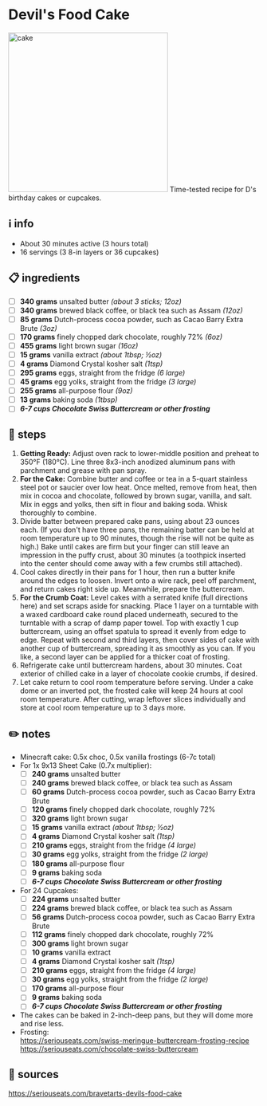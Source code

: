 # Devil's Food Cake  
<img src="https://www.seriouseats.com/thmb/qZuvtPIhoss2AnOzQbmg2NCM-uw=/1500x1125/filters:fill(auto,1)/__opt__aboutcom__coeus__resources__content_migration__serious_eats__seriouseats.com__2018__01__20180131-devils-food-cake-vicky-wasik-22-a4b4dd3ad00747df9a4b2e5b1d5fd112.jpg" alt="cake" width="320"/>  
Time-tested recipe for D's birthday cakes or cupcakes.  

## ℹ️ info  
* About 30 minutes active (3 hours total)
* 16 servings (3 8-in layers or 36 cupcakes)

## 📋 ingredients  
- [ ] **340	grams**	unsalted butter *(about 3 sticks; 12oz)*
- [ ] **340	grams**	brewed black coffee, or black tea such as Assam *(12oz)*
- [ ] **85	grams**	Dutch-process cocoa powder, such as Cacao Barry Extra Brute *(3oz)*
- [ ] **170	grams**	finely chopped dark chocolate, roughly 72% *(6oz)*
- [ ] **455	grams**	light brown sugar *(16oz)*
- [ ] **15	grams**	vanilla extract *(about 1tbsp; ½oz)*
- [ ] **4	grams**	Diamond Crystal kosher salt *(1tsp)*
- [ ] **295	grams**	eggs, straight from the fridge *(6 large)*
- [ ] **45	grams**	egg yolks, straight from the fridge *(3 large)*
- [ ] **255	grams**	all-purpose flour *(9oz)*
- [ ] **13	grams**	baking soda *(1tbsp)*
- [ ] ***6-7	cups	Chocolate Swiss Buttercream or other frosting***

## 🔪 steps  
1. **Getting Ready:** Adjust oven rack to lower-middle position and preheat to 350°F (180°C). Line three 8x3-inch anodized aluminum pans with parchment and grease with pan spray.
2. **For the Cake:** Combine butter and coffee or tea in a 5-quart stainless steel pot or saucier over low heat. Once melted, remove from heat, then mix in cocoa and chocolate, followed by brown sugar, vanilla, and salt. Mix in eggs and yolks, then sift in flour and baking soda. Whisk thoroughly to combine.  
3. Divide batter between prepared cake pans, using about 23 ounces each. (If you don't have three pans, the remaining batter can be held at room temperature up to 90 minutes, though the rise will not be quite as high.) Bake until cakes are firm but your finger can still leave an impression in the puffy crust, about 30 minutes (a toothpick inserted into the center should come away with a few crumbs still attached).
4. Cool cakes directly in their pans for 1 hour, then run a butter knife around the edges to loosen. Invert onto a wire rack, peel off parchment, and return cakes right side up. Meanwhile, prepare the buttercream.
5. **For the Crumb Coat:** Level cakes with a serrated knife (full directions here) and set scraps aside for snacking. Place 1 layer on a turntable with a waxed cardboard cake round placed underneath, secured to the turntable with a scrap of damp paper towel. Top with exactly 1 cup buttercream, using an offset spatula to spread it evenly from edge to edge. Repeat with second and third layers, then cover sides of cake with another cup of buttercream, spreading it as smoothly as you can. If you like, a second layer can be applied for a thicker coat of frosting.  
6. Refrigerate cake until buttercream hardens, about 30 minutes. Coat exterior of chilled cake in a layer of chocolate cookie crumbs, if desired.  
7. Let cake return to cool room temperature before serving. Under a cake dome or an inverted pot, the frosted cake will keep 24 hours at cool room temperature. After cutting, wrap leftover slices individually and store at cool room temperature up to 3 days more.  

## ✏️ notes  
* Minecraft cake: 0.5x choc, 0.5x vanilla frostings (6-7c total)
* For 1x 9x13 Sheet Cake (0.7x multiplier):
	- [ ] **240	grams**	unsalted butter
	- [ ] **240	grams**	brewed black coffee, or black tea such as Assam
	- [ ] **60	grams**	Dutch-process cocoa powder, such as Cacao Barry Extra Brute
	- [ ] **120	grams**	finely chopped dark chocolate, roughly 72%
	- [ ] **320	grams**	light brown sugar
	- [ ] **15	grams**	vanilla extract *(about 1tbsp; ½oz)*
	- [ ] **4	grams**	Diamond Crystal kosher salt *(1tsp)*
	- [ ] **210	grams**	eggs, straight from the fridge *(4 large)*
	- [ ] **30	grams**	egg yolks, straight from the fridge *(2 large)*
	- [ ] **180	grams**	all-purpose flour
	- [ ] **9	grams**	baking soda
	- [ ] ***6-7	cups	Chocolate Swiss Buttercream or other frosting***
* For 24 Cupcakes:
	- [ ] **224	grams**	unsalted butter
	- [ ] **224	grams**	brewed black coffee, or black tea such as Assam
	- [ ] **56	grams**	Dutch-process cocoa powder, such as Cacao Barry Extra Brute
	- [ ] **112	grams**	finely chopped dark chocolate, roughly 72%
	- [ ] **300	grams**	light brown sugar
	- [ ] **10	grams**	vanilla extract
	- [ ] **4	grams**	Diamond Crystal kosher salt *(1tsp)*
	- [ ] **210	grams**	eggs, straight from the fridge *(4 large)*
	- [ ] **30	grams**	egg yolks, straight from the fridge *(2 large)*
	- [ ] **170	grams**	all-purpose flour
	- [ ] **9	grams**	baking soda
	- [ ] ***6-7	cups	Chocolate Swiss Buttercream or other frosting***
* The cakes can be baked in 2-inch-deep pans, but they will dome more and rise less.
* Frosting:  
	https://seriouseats.com/swiss-meringue-buttercream-frosting-recipe  
	https://seriouseats.com/chocolate-swiss-buttercream  

## 🔗 sources  
https://seriouseats.com/bravetarts-devils-food-cake  
